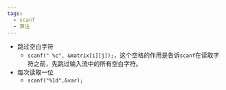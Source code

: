 ```yaml
---
tags:
  - scanf
  - 算法
---
```

* 跳过空白字符
	* `scanf(" %c", &matrix[i][j]);`，这个空格的作用是告诉`scanf`在读取字符之前，先跳过输入流中的所有空白字符。
* 每次读取一位
	* `scanf("%1d",&var);`